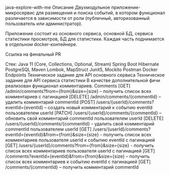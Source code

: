 java-explore-with-me
Описание
Двухмодульное приложение-микросервис для размещения и поиска событий, в котором функционал различается в зависимости от роли (публичный, авторизованный пользователь или администратор).

Приложение состоит из основного сервиса, основной БД, сервиса статистики просмотров, БД для статистики. Каждая часть поднимается в отдельном docker-контейнере.

Ссылка на финальный PR

Стек:
Java 11 (Core, Collections, Optional, Stream)
Spring Boot
Hibernate
PostgreSQL
Maven
Lombok, MapStruct
Junit5, Mockito
Postman
Docker
Endpoints
Техническое задание для API основного сервиса
Техническое задание для API сервиса статистики
В качестве дополнительной фичи реализован функционал комментариев.
Comments
[GET] /admin/comments?from={from}&size={size} – получить список всех комментариев с пагинацией
[DELETE] /admin/comments/{commentId} – удалить комментарий commentId
[POST] /users/{userId}/comments?eventId={eventId} – создать новый комментарий к событию eventId пользователем userId
[PATCH] /users/{userId}/comments/{commentId} – обновить свой комментарий commentId пользователем userId
[DELETE] /users/{userId}/comments/{commentId} - удалить свой комментарий commentId пользователем userId
[GET] /users/{userId}/comments?eventId={eventId}&from={from}&size={size} - получить список всех комментариев пользователя userId к событию eventId с пагинацией
[GET] /users/{userId}/comments?from={from}&size={size} - получить список всех комментариев пользователя userId с пагинацией
[GET] /comments?eventId={eventId}&from={from}&size={size} – получить список всех комментариев к событию eventId с пагинацией
[GET] /comments/{commentId} – получить комментарий commentId
